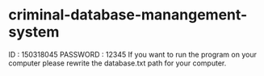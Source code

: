 # criminal-database-manangement-system
ID : 150318045
PASSWORD : 12345
If you want to run the program on your computer please rewrite the database.txt path for your computer. 
